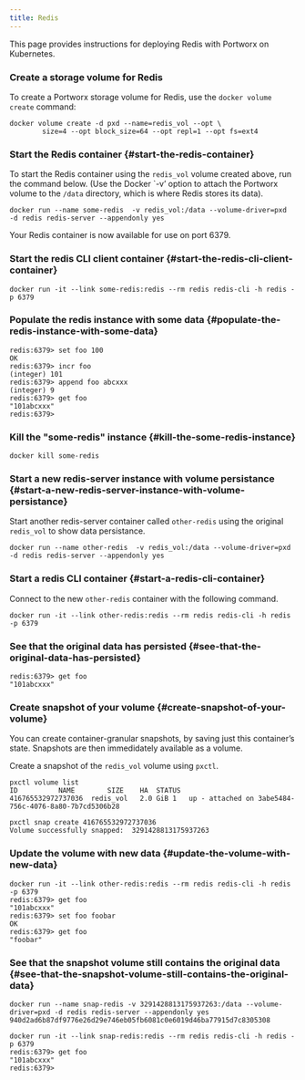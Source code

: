 ```yaml
---
title: Redis
---
```


 This page provides instructions for deploying Redis with Portworx on Kubernetes.

### Create a storage volume for Redis

To create a Portworx storage volume for Redis, use the `docker volume create` command:

```text
docker volume create -d pxd --name=redis_vol --opt \
     	size=4 --opt block_size=64 --opt repl=1 --opt fs=ext4
```

### Start the Redis container {#start-the-redis-container}

To start the Redis container using the `redis_vol` volume created above, run the command below. \(Use the Docker \`-v’ option to attach the Portworx volume to the `/data` directory, which is where Redis stores its data\).

```text
docker run --name some-redis  -v redis_vol:/data --volume-driver=pxd  -d redis redis-server --appendonly yes
```

Your Redis container is now available for use on port 6379.

### Start the redis CLI client container {#start-the-redis-cli-client-container}

```text
docker run -it --link some-redis:redis --rm redis redis-cli -h redis -p 6379
```

### Populate the redis instance with some data {#populate-the-redis-instance-with-some-data}

```text
redis:6379> set foo 100
OK
redis:6379> incr foo
(integer) 101
redis:6379> append foo abcxxx
(integer) 9
redis:6379> get foo
"101abcxxx"
redis:6379>
```

### Kill the "some-redis" instance {#kill-the-some-redis-instance}

```text
docker kill some-redis
```

### Start a new redis-server instance with volume persistance {#start-a-new-redis-server-instance-with-volume-persistance}

Start another redis-server container called `other-redis` using the original `redis_vol` to show data persistance.

```text
docker run --name other-redis  -v redis_vol:/data --volume-driver=pxd  -d redis redis-server --appendonly yes
```

### Start a redis CLI container {#start-a-redis-cli-container}

Connect to the new `other-redis` container with the following command.

```text
docker run -it --link other-redis:redis --rm redis redis-cli -h redis -p 6379
```

### See that the original data has persisted {#see-that-the-original-data-has-persisted}

```text
redis:6379> get foo
"101abcxxx"
```

### Create snapshot of your volume {#create-snapshot-of-your-volume}

You can create container-granular snapshots, by saving just this container’s state. Snapshots are then immedidately available as a volume.

Create a snapshot of the `redis_vol` volume using `pxctl`.

```text
pxctl volume list
ID			NAME		SIZE	HA	STATUS
416765532972737036	redis_vol	2.0 GiB	1	up - attached on 3abe5484-756c-4076-8a80-7b7cd5306b28

pxctl snap create 416765532972737036
Volume successfully snapped:  3291428813175937263
```

### Update the volume with new data {#update-the-volume-with-new-data}

```text
docker run -it --link other-redis:redis --rm redis redis-cli -h redis -p 6379
redis:6379> get foo
"101abcxxx"
redis:6379> set foo foobar
OK
redis:6379> get foo
"foobar"
```

### See that the snapshot volume still contains the original data {#see-that-the-snapshot-volume-still-contains-the-original-data}

```text
docker run --name snap-redis -v 3291428813175937263:/data --volume-driver=pxd -d redis redis-server --appendonly yes
940d2ad6b87df9776e26d29e746eb05fb6081c0e6019d46ba77915d7c8305308

docker run -it --link snap-redis:redis --rm redis redis-cli -h redis -p 6379
redis:6379> get foo
"101abcxxx"
redis:6379>
```

